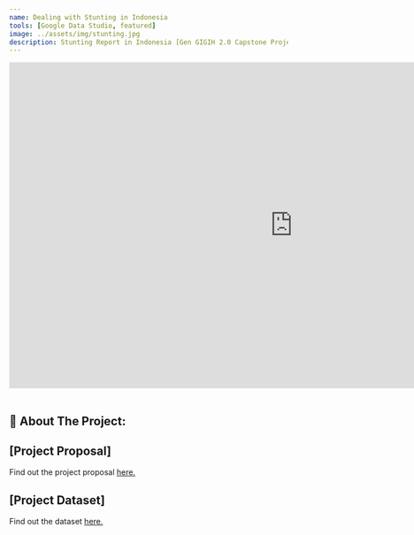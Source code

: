 ```yaml
---
name: Dealing with Stunting in Indonesia
tools: [Google Data Studio, featured]
image: ../assets/img/stunting.jpg
description: Stunting Report in Indonesia [Gen GIGIH 2.0 Capstone Project].
---
```

<div class="row">
<iframe width="1024" height="590" src="https://datastudio.google.com/embed/reporting/d8bfef94-2630-465c-a8d9-02944d41c850/page/P2rwC" frameborder="0" style="border:0" allowfullscreen></iframe>
</div>

<div class="m-3" id="problem">
    <br />
    <h2>🎯 About The Project:</h2>
</div>

## [Project Proposal]

Find out the project proposal [here.](https://docs.google.com/document/d/1bqz0Onv-A2cHq3DM5a2tJdZFfo9XxVg0K_rg7g76UNU/edit?usp=sharing)

## [Project Dataset]

Find out the dataset [here.](https://docs.google.com/spreadsheets/d/1lu0pdQVmRGpHBJA3_s7sdKt3iOA04UFggfeaB9i5AEI/edit?usp=sharing)
